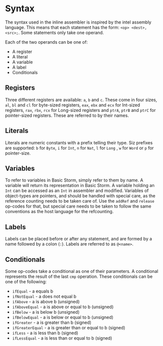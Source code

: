 Syntax
=======

The syntax used in the inline assembler is inspired by the intel assembly language. This means that
each statement has the form: `<op> <dest>, <src>;`. Some statements only take one operand.

Each of the two operands can be one of:
* A register
* A literal
* A variable
* A label
* Conditionals


Registers
----------

Three different registers are available: `a`, `b` and `c`. These come in four sizes, `al`, `bl` and
`cl` for byte-sized registers, `eax`, `ebx` and `ecx` for Int-sized registers, `rax`, `rbx`, `rcx`
for Long-sized registers and `ptrA`, `ptrB` and `ptrC` for pointer-sized registers. These are
referred to by their names.

Literals
---------

Literals are numeric constants with a prefix telling their type. Siz prefixes are supported: `b`
for `Byte`, `i` for `Int`, `n` for `Nat`, `l` for `Long` , `w` for `Word` or `p` for
pointer-size.

Variables
----------

To refer to variables in Basic Storm, simply refer to them by name. A variable will return its
representation in Basic Storm. A variable holding an `Int` can be accessed as an `Int` in assembler
and modified. Variables of object-types are pointers, and should be handled with special care, as
the reference counting needs to be taken care of. Use the `addRef` and `release` op-codes for that,
but special care needs to be taken to follow the same conventions as the host language for the
refcounting.

Labels
--------

Labels can be placed before or after any statement, and are formed by a name followed by a colon
(`:`). Labels are referred to as `@<name>`.


Conditionals
-------------

Some op-codes take a conditional as one of their parameters. A conditional represents the result of
the last `cmp` operation. These conditionals can be one of the following:
* `ifEqual` - a equals b
* `ifNotEqual` - a does not equal b
* `ifAbove` - a is above b (unsigned)
* `ifAboveEqual` - a is above or equal to b (unsigned)
* `ifBelow` - a is below b (unsigned)
* `ifBelowEqual` - a is below or equal to b (unsigned)
* `ifGreater` - a is greater than b (signed)
* `ifGreaterEqual` - a is greater than or equal to b (signed)
* `ifLess` - a is less than b (signed)
* `ifLessEqual` - a is less than or equal to b (signed)
